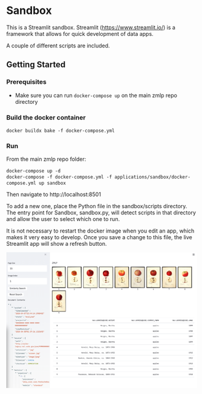 # Sandbox

This is a Streamlit sandbox. Streamlit (https://www.streamlit.io/) is a framework that allows for quick development of data apps.

A couple of different scripts are included.

## Getting Started

### Prerequisites

- Make sure you can run `docker-compose up` on the main zmlp repo directory

### Build the docker container

```
docker buildx bake -f docker-compose.yml
```

### Run

From the main zmlp repo folder:

```
docker-compose up -d
docker-compose -f docker-compose.yml -f applications/sandbox/docker-compose.yml up sandbox
```

Then navigate to http://localhost:8501

To add a new one, place the Python file in the sandbox/scripts directory. The entry point for Sandbox, sandbox.py, will detect scripts in that directory and allow
the user to select which one to run.

It is not necessary to restart the docker image when you edit an app, which makes it very easy to
develop. Once you save a change to this file, the live Streamlit app will show a refresh button.

!["Sandbox"](sandbox_pom.png "Sandbox")
